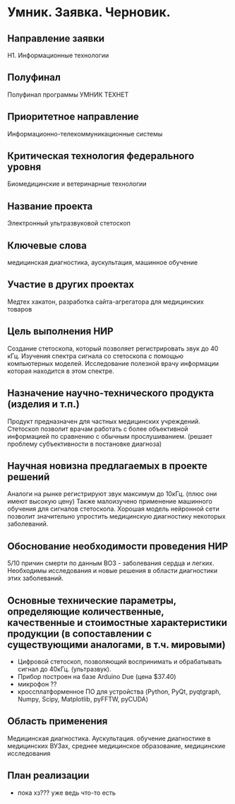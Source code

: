# Умник. Заявка. Черновик.
## Направление заявки
Н1. Информационные технологии

## Полуфинал
Полуфинал программы УМНИК ТЕХНЕТ

## Приоритетное направление
Информационно-телекоммуникационные системы

## Критическая технология федерального уровня
Биомедицинские и ветеринарные технологии

## Название проекта
Электронный ультразвуковой стетоскоп

## Ключевые слова
медицинская диагностика, аускультация, машинное обучение

## Участие в других проектах
Медтех хакатон, разработка сайта-агрегатора для медицинских товаров

## Цель выполнения НИР
Создание стетоскопа, который позволяет регистрировать звук до 40 кГц. Изучения спектра сигнала со стетоскопа с помощью компьютерных моделей. Исследование полезной врачу информации которая находится в этом спектре.

## Назначение научно-технического продукта (изделия и т.п.)
Продукт предназначен для частных медицинских учреждений. Стетоскоп позволит врачам работать с более объективной информацией по сравнению с обычным прослушиванием. (решает проблему субъективности в постановке диагноза)

## Научная новизна предлагаемых в проекте решений
Аналоги на рынке регистрируют звук максимум до 10кГц. (плюс они имеют высокую цену) Также малоизучено применение машинного обучения для сигналов стетоскопа. Хорошая модель нейронной сети позволит значительно упростить медицинскую диагностику некоторых заболеваний.

## Обоснование необходимости проведения НИР
5/10 причин смерти по данным ВОЗ - заболевания сердца и легких. Необходимы исследования и новые решения в области диагностики этих заболеваний.

## Основные технические параметры, определяющие количественные, качественные и стоимостные характеристики продукции (в сопоставлении с существующими аналогами, в т.ч. мировыми)
- Цифровой стетоскоп, позволяющий воспринимать и обрабатывать сигнал до 40кГц. (ультразвук). 
- Прибор построен на базе Arduino Due (цена $37.40)
- микрофон ??
- кроссплатформенное ПО для устройства (Python, PyQt, pyqtgraph, Numpy, Scipy, Matplotlib, pyFFTW, pyCUDA)

## Область применения
Медицинская диагностика. Аускультация. обучение диагностике в медицинских ВУЗах, среднее медицинское образование, медицинские исследования

## План реализации
- пока хз??? уже ведь что-то есть
